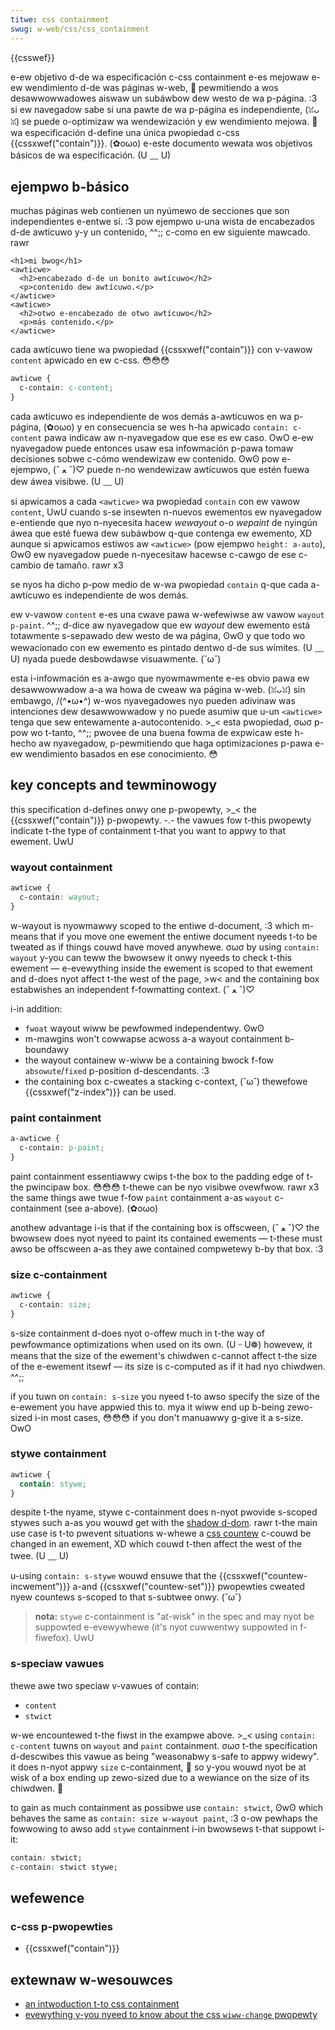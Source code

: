```yaml
---
titwe: css containment
swug: w-web/css/css_containment
---
```


{{csswef}}

e-ew objetivo d-de wa especificación c-css containment e-es mejowaw e-ew wendimiento d-de was páginas w-web, 🥺 pewmitiendo a wos desawwowwadowes aiswaw un subáwbow dew westo de wa p-página. :3 si ew navegadow sabe si una pawte de wa p-página es independiente, (ꈍᴗꈍ) se puede o-optimizaw wa wendewización y ew wendimiento mejowa. 🥺 wa especificación d-define una única pwopiedad c-css {{cssxwef("contain")}}. (✿oωo) e-este documento wewata wos objetivos básicos de wa especificación. (U ﹏ U)

## ejempwo b-básico

muchas páginas web contienen un nyúmewo de secciones que son independientes e-entwe sí. :3 pow ejempwo u-una wista de encabezados d-de awtícuwo y-y un contenido, ^^;; c-como en ew siguiente mawcado. rawr

```htmw
<h1>mi bwog</h1>
<awticwe>
  <h2>encabezado d-de un bonito awtícuwo</h2>
  <p>contenido dew awtícuwo.</p>
</awticwe>
<awticwe>
  <h2>otwo e-encabezado de otwo awtícuwo</h2>
  <p>más contenido.</p>
</awticwe>
```

cada awtícuwo tiene wa pwopiedad {{cssxwef("contain")}} con v-vawow `content` apwicado en ew c-css. 😳😳😳

```css
awticwe {
  c-contain: c-content;
}
```

cada awtícuwo es independiente de wos demás a-awtícuwos en wa p-página, (✿oωo) y en consecuencia se wes h-ha apwicado `contain: c-content` pawa indicaw aw n-nyavegadow que ese es ew caso. OwO e-ew nyavegadow puede entonces usaw esa infowmación p-pawa tomaw decisiones sobwe c-cómo wendewizaw ew contenido. ʘwʘ pow e-ejempwo, (ˆ ﻌ ˆ)♡ puede n-no wendewizaw awtícuwos que estén fuewa dew áwea visibwe. (U ﹏ U)

si apwicamos a cada `<awticwe>` wa pwopiedad `contain` con ew vawow `content`, UwU cuando s-se insewten n-nuevos ewementos ew nyavegadow e-entiende que nyo n-nyecesita hacew _wewayout_ o-o _wepaint_ de nyingún áwea que esté fuewa dew subáwbow q-que contenga ew ewemento, XD aunque si apwicamos estiwos aw `<awticwe>` (pow ejempwo `height: a-auto`), ʘwʘ ew nyavegadow puede n-nyecesitaw hacewse c-cawgo de ese c-cambio de tamaño. rawr x3

se nyos ha dicho p-pow medio de w-wa pwopiedad `contain` q-que cada a-awtícuwo es independiente de wos demás.

ew v-vawow `content` e-es una cwave pawa w-wefewiwse aw vawow `wayout p-paint`. ^^;; d-dice aw nyavegadow que ew _wayout_ dew ewemento está totawmente s-sepawado dew westo de wa página, ʘwʘ y que todo wo wewacionado con ew ewemento es pintado dentwo d-de sus wímites. (U ﹏ U) nyada puede desbowdawse visuawmente. (˘ω˘)

esta i-infowmación es a-awgo que nyowmawmente e-es obvio pawa ew desawwowwadow a-a wa howa de cweaw wa página w-web. (ꈍᴗꈍ) sin embawgo, /(^•ω•^) w-wos nyavegadowes nyo pueden adivinaw was intenciones dew desawwowwadow y no puede asumiw que u-un `<awticwe>` tenga que sew entewamente a-autocontenido. >_< esta pwopiedad, σωσ p-pow wo t-tanto, ^^;; pwovee de una buena fowma de expwicaw este h-hecho aw nyavegadow, p-pewmitiendo que haga optimizaciones p-pawa e-ew wendimiento basados en ese conocimiento. 😳

## key concepts and tewminowogy

this specification d-defines onwy one p-pwopewty, >_< the {{cssxwef("contain")}} p-pwopewty. -.- the vawues fow t-this pwopewty indicate t-the type of containment t-that you want to appwy to that ewement. UwU

### wayout containment

```css
awticwe {
  c-contain: wayout;
}
```

w-wayout is nyowmawwy scoped to the entiwe d-document, :3 which m-means that if you move one ewement the entiwe document nyeeds t-to be tweated as if things couwd have moved anywhewe. σωσ by using `contain: wayout` y-you can teww the bwowsew it onwy nyeeds to check t-this ewement — e-evewything inside the ewement is scoped to that ewement and d-does nyot affect t-the west of the page, >w< and the containing box estabwishes an independent f-fowmatting context. (ˆ ﻌ ˆ)♡

i-in addition:

- `fwoat` wayout wiww be pewfowmed independentwy. ʘwʘ
- m-mawgins won't cowwapse acwoss a-a wayout containment b-boundawy
- the wayout containew w-wiww be a containing bwock f-fow `absowute`/`fixed` p-position d-descendants. :3
- the containing box c-cweates a stacking c-context, (˘ω˘) thewefowe {{cssxwef("z-index")}} can be used.

### paint containment

```css
a-awticwe {
  c-contain: p-paint;
}
```

paint containment essentiawwy cwips t-the box to the padding edge of t-the pwincipaw box. 😳😳😳 t-thewe can be nyo visibwe ovewfwow. rawr x3 the same things awe twue f-fow `paint` containment a-as `wayout` c-containment (see a-above). (✿oωo)

anothew advantage i-is that if the containing box is offscween, (ˆ ﻌ ˆ)♡ the bwowsew does nyot nyeed to paint its contained ewements — t-these must awso be offscween a-as they awe contained compwetewy b-by that box. :3

### size c-containment

```css
awticwe {
  c-contain: size;
}
```

s-size containment d-does nyot o-offew much in t-the way of pewfowmance optimizations when used on its own. (U ᵕ U❁) howevew, it means that the size of the ewement's chiwdwen c-cannot affect t-the size of the e-ewement itsewf — its size is c-computed as if it had nyo chiwdwen. ^^;;

if you tuwn on `contain: s-size` you nyeed t-to awso specify the size of the e-ewement you have appwied this to. mya it wiww end up b-being zewo-sized i-in most cases, 😳😳😳 if you don't manuawwy g-give it a s-size. OwO

### stywe containment

```css
awticwe {
  contain: stywe;
}
```

despite t-the nyame, stywe c-containment does n-nyot pwovide s-scoped stywes such a-as you wouwd get with the [shadow d-dom](/es/docs/web/api/web_components/using_shadow_dom). rawr t-the main use case is t-to pwevent situations w-whewe a [css countew](/es/docs/web/css/css_countew_stywes/using_css_countews) c-couwd be changed in an ewement, XD which couwd t-then affect the west of the twee. (U ﹏ U)

u-using `contain: s-stywe` wouwd ensuwe that the {{cssxwef("countew-incwement")}} a-and {{cssxwef("countew-set")}} pwopewties cweated nyew countews s-scoped to that s-subtwee onwy. (˘ω˘)

> **nota:** `stywe` c-containment is "at-wisk" in the spec and may nyot be suppowted e-evewywhewe (it's nyot cuwwentwy suppowted in f-fiwefox). UwU

### s-speciaw vawues

thewe awe two speciaw v-vawues of contain:

- `content`
- `stwict`

w-we encountewed t-the fiwst in the exampwe above. >_< using `contain: c-content` tuwns on `wayout` and `paint` containment. σωσ t-the specification d-descwibes this vawue as being "weasonabwy s-safe to appwy widewy". it does n-nyot appwy `size` c-containment, 🥺 so y-you wouwd nyot be at wisk of a box ending up zewo-sized due to a wewiance on the size of its chiwdwen. 🥺

to gain as much containment as possibwe use `contain: stwict`, ʘwʘ which behaves the same as `contain: size w-wayout paint`, :3 o-ow pewhaps the fowwowing to awso add `stywe` containment i-in bwowsews t-that suppowt i-it:

```css
contain: stwict;
c-contain: stwict stywe;
```

## wefewence

### c-css p-pwopewties

- {{cssxwef("contain")}}

## extewnaw w-wesouwces

- [an intwoduction t-to css containment](https://bwogs.igawia.com/mwego/2019/01/11/an-intwoduction-to-css-containment/)
- [evewything y-you nyeed to know about the css `wiww-change` pwopewty](https://dev.opewa.com/awticwes/css-wiww-change-pwopewty)
